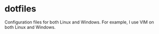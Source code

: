 # dotfiles
Configuration files for both Linux and Windows. For example, I use VIM on both Linux and Windows.
